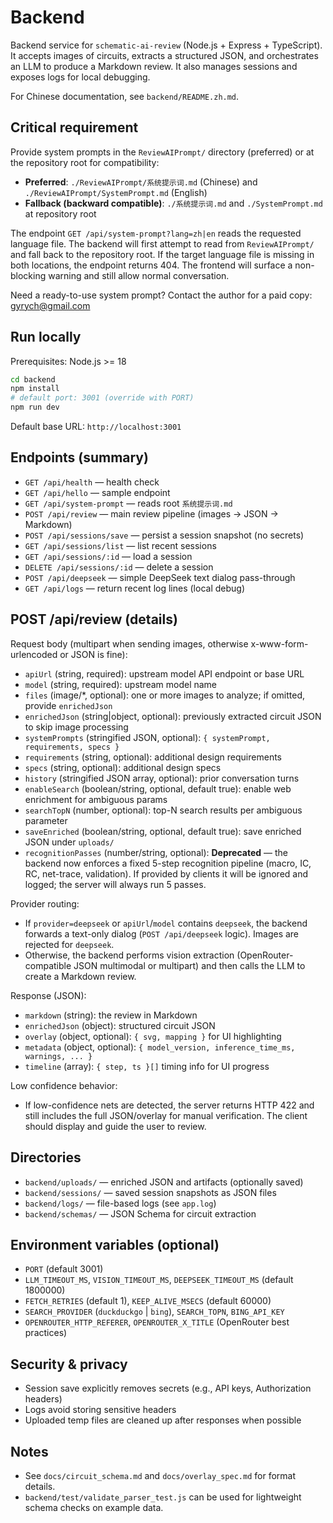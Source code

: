 # Backend

Backend service for `schematic-ai-review` (Node.js + Express + TypeScript). It accepts images of circuits, extracts a structured JSON, and orchestrates an LLM to produce a Markdown review. It also manages sessions and exposes logs for local debugging.

For Chinese documentation, see `backend/README.zh.md`.

## Critical requirement

Provide system prompts in the `ReviewAIPrompt/` directory (preferred) or at the repository root for compatibility:

- **Preferred**: `./ReviewAIPrompt/系统提示词.md` (Chinese) and `./ReviewAIPrompt/SystemPrompt.md` (English)
- **Fallback (backward compatible)**: `./系统提示词.md` and `./SystemPrompt.md` at repository root

The endpoint `GET /api/system-prompt?lang=zh|en` reads the requested language file. The backend will first attempt to read from `ReviewAIPrompt/` and fall back to the repository root. If the target language file is missing in both locations, the endpoint returns 404. The frontend will surface a non-blocking warning and still allow normal conversation.

Need a ready-to-use system prompt? Contact the author for a paid copy: gyrych@gmail.com

## Run locally

Prerequisites: Node.js >= 18

```bash
cd backend
npm install
# default port: 3001 (override with PORT)
npm run dev
```

Default base URL: `http://localhost:3001`

## Endpoints (summary)

- `GET /api/health` — health check
- `GET /api/hello` — sample endpoint
- `GET /api/system-prompt` — reads root `系统提示词.md`
- `POST /api/review` — main review pipeline (images → JSON → Markdown)
- `POST /api/sessions/save` — persist a session snapshot (no secrets)
- `GET /api/sessions/list` — list recent sessions
- `GET /api/sessions/:id` — load a session
- `DELETE /api/sessions/:id` — delete a session
- `POST /api/deepseek` — simple DeepSeek text dialog pass-through
- `GET /api/logs` — return recent log lines (local debug)

## POST /api/review (details)

Request body (multipart when sending images, otherwise x-www-form-urlencoded or JSON is fine):

- `apiUrl` (string, required): upstream model API endpoint or base URL
- `model` (string, required): upstream model name
- `files` (image/*, optional): one or more images to analyze; if omitted, provide `enrichedJson`
- `enrichedJson` (string|object, optional): previously extracted circuit JSON to skip image processing
- `systemPrompts` (stringified JSON, optional): `{ systemPrompt, requirements, specs }`
- `requirements` (string, optional): additional design requirements
- `specs` (string, optional): additional design specs
- `history` (stringified JSON array, optional): prior conversation turns
- `enableSearch` (boolean/string, optional, default true): enable web enrichment for ambiguous params
- `searchTopN` (number, optional): top-N search results per ambiguous parameter
- `saveEnriched` (boolean/string, optional, default true): save enriched JSON under `uploads/`
- `recognitionPasses` (number/string, optional): **Deprecated** — the backend now enforces a fixed 5-step recognition pipeline (macro, IC, RC, net-trace, validation). If provided by clients it will be ignored and logged; the server will always run 5 passes.

Provider routing:

- If `provider=deepseek` or `apiUrl`/`model` contains `deepseek`, the backend forwards a text-only dialog (`POST /api/deepseek` logic). Images are rejected for `deepseek`.
- Otherwise, the backend performs vision extraction (OpenRouter-compatible JSON multimodal or multipart) and then calls the LLM to create a Markdown review.

Response (JSON):

- `markdown` (string): the review in Markdown
- `enrichedJson` (object): structured circuit JSON
- `overlay` (object, optional): `{ svg, mapping }` for UI highlighting
- `metadata` (object, optional): `{ model_version, inference_time_ms, warnings, ... }`
- `timeline` (array): `{ step, ts }[]` timing info for UI progress

Low confidence behavior:

- If low-confidence nets are detected, the server returns HTTP 422 and still includes the full JSON/overlay for manual verification. The client should display and guide the user to review.

## Directories

- `backend/uploads/` — enriched JSON and artifacts (optionally saved)
- `backend/sessions/` — saved session snapshots as JSON files
- `backend/logs/` — file-based logs (see `app.log`)
- `backend/schemas/` — JSON Schema for circuit extraction

## Environment variables (optional)

- `PORT` (default 3001)
- `LLM_TIMEOUT_MS`, `VISION_TIMEOUT_MS`, `DEEPSEEK_TIMEOUT_MS` (default 1800000)
- `FETCH_RETRIES` (default 1), `KEEP_ALIVE_MSECS` (default 60000)
- `SEARCH_PROVIDER` (`duckduckgo` | `bing`), `SEARCH_TOPN`, `BING_API_KEY`
- `OPENROUTER_HTTP_REFERER`, `OPENROUTER_X_TITLE` (OpenRouter best practices)

## Security & privacy

- Session save explicitly removes secrets (e.g., API keys, Authorization headers)
- Logs avoid storing sensitive headers
- Uploaded temp files are cleaned up after responses when possible

## Notes

- See `docs/circuit_schema.md` and `docs/overlay_spec.md` for format details.
- `backend/test/validate_parser_test.js` can be used for lightweight schema checks on example data.

